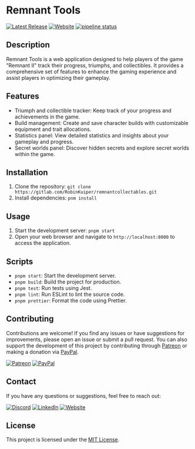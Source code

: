# Remnant Tools

[![Latest Release](https://gitlab.com/RobinKuiper/remnantcollectables/-/badges/release.svg)](https://gitlab.com/RobinKuiper/remnantcollectables/-/releases)
[![Website](https://img.shields.io/badge/Visit-Website-blue?logo=google-chrome)](https://remnant.rkuiper.nl)
[![pipeline status](https://gitlab.com/RobinKuiper/remnantcollectables/badges/master/pipeline.svg)](https://gitlab.com/RobinKuiper/remnantcollectables/-/commits/master)

[//]: # "[![coverage report](https://gitlab.com/RobinKuiper/remnantcollectables/badges/master/coverage.svg)](https://gitlab.com/RobinKuiper/remnantcollectables/-/commits/master)"

## Description

Remnant Tools is a web application designed to help players of the game "Remnant II" track their progress, triumphs, and collectibles. It provides a comprehensive set of features to enhance the gaming experience and assist players in optimizing their gameplay.

## Features

- Triumph and collectible tracker: Keep track of your progress and achievements in the game.
- Build management: Create and save character builds with customizable equipment and trait allocations.
- Statistics panel: View detailed statistics and insights about your gameplay and progress.
- Secret worlds panel: Discover hidden secrets and explore secret worlds within the game.

## Installation

1. Clone the repository: `git clone https://gitlab.com/RobinKuiper/remnantcollectables.git`
2. Install dependencies: `pnm install`

## Usage

1. Start the development server: `pnpm start`
2. Open your web browser and navigate to `http://localhost:8000` to access the application.

## Scripts

- `pnpm start`: Start the development server.
- `pnpm build`: Build the project for production.
- `pnpm test`: Run tests using Jest.
- `pnpm lint`: Run ESLint to lint the source code.
- `pnpm prettier`: Format the code using Prettier.

## Contributing

Contributions are welcome! If you find any issues or have suggestions for improvements, please open an issue or submit a pull request. You can also support the development of this project by contributing through [Patreon](https://www.patreon.com/bePatron?u=10835266) or making a donation via [PayPal](https://paypal.me/robinkuiper).

[![Patreon](https://img.shields.io/badge/Support-Patreon-orange?logo=patreon)](https://www.patreon.com/bePatron?u=10835266)
[![PayPal](https://img.shields.io/badge/Donate-PayPal-blue?logo=paypal)](https://paypal.me/robinkuiper)

## Contact

If you have any questions or suggestions, feel free to reach out:

[![Discord](https://img.shields.io/badge/Join-Discord-blue?logo=discord)](https://discordapp.com/users/81445002168774656)
[![LinkedIn](https://img.shields.io/badge/Connect-LinkedIn-blue?logo=linkedin)](https://www.linkedin.com/in/robin-kuiper-4a15a669/)
[![Website](https://img.shields.io/badge/Visit-Website-blue?logo=google-chrome)](https://www.rkuiper.nl)

## License

This project is licensed under the [MIT License](LICENSE).
